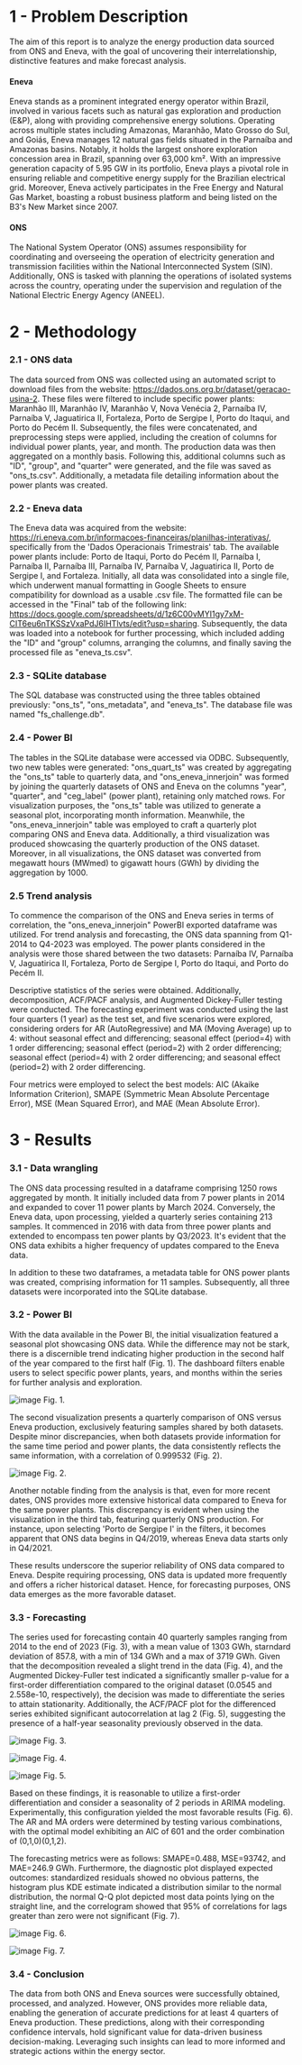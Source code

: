# 1 - Problem Description
The aim of this report is to analyze the energy production data sourced from ONS and Eneva, with the goal of uncovering their interrelationship, distinctive features and make forecast analysis.

#### Eneva
Eneva stands as a prominent integrated energy operator within Brazil, involved in various facets such as natural gas exploration and production (E&P), along with providing comprehensive energy solutions. Operating across multiple states including Amazonas, Maranhão, Mato Grosso do Sul, and Goiás, Eneva manages 12 natural gas fields situated in the Parnaíba and Amazonas basins. Notably, it holds the largest onshore exploration concession area in Brazil, spanning over 63,000 km². With an impressive generation capacity of 5.95 GW in its portfolio, Eneva plays a pivotal role in ensuring reliable and competitive energy supply for the Brazilian electrical grid. Moreover, Eneva actively participates in the Free Energy and Natural Gas Market, boasting a robust business platform and being listed on the B3's New Market since 2007.

#### ONS
The National System Operator (ONS) assumes responsibility for coordinating and overseeing the operation of electricity generation and transmission facilities within the National Interconnected System (SIN). Additionally, ONS is tasked with planning the operations of isolated systems across the country, operating under the supervision and regulation of the National Electric Energy Agency (ANEEL).

# 2 - Methodology
### 2.1 - ONS data
The data sourced from ONS was collected using an automated script to download files from the website: https://dados.ons.org.br/dataset/geracao-usina-2. These files were filtered to include specific power plants: Maranhão III, Maranhão IV, Maranhão V, Nova Venécia 2, Parnaíba IV, Parnaíba V, Jaguatirica II, Fortaleza, Porto de Sergipe I, Porto do Itaqui, and Porto do Pecém II. Subsequently, the files were concatenated, and preprocessing steps were applied, including the creation of columns for individual power plants, year, and month. The production data was then aggregated on a monthly basis. Following this, additional columns such as "ID", "group", and "quarter" were generated, and the file was saved as "ons_ts.csv". Additionally, a metadata file detailing information about the power plants was created.

### 2.2 - Eneva data
The Eneva data was acquired from the website: https://ri.eneva.com.br/informacoes-financeiras/planilhas-interativas/, specifically from the 'Dados Operacionais Trimestrais' tab. The available power plants include: Porto de Itaqui, Porto do Pecém II, Parnaíba I, Parnaíba II, Parnaíba III, Parnaíba IV, Parnaíba V, Jaguatirica II, Porto de Sergipe I, and Fortaleza. Initially, all data was consolidated into a single file, which underwent manual formatting in Google Sheets to ensure compatibility for download as a usable .csv file. The formatted file can be accessed in the "Final" tab of the following link: https://docs.google.com/spreadsheets/d/1z6C00vMYI1gy7xM-CIT6eu6nTKSSzVxaPdJ6IHTlvts/edit?usp=sharing. Subsequently, the data was loaded into a notebook for further processing, which included adding the "ID" and "group" columns, arranging the columns, and finally saving the processed file as "eneva_ts.csv".

### 2.3 - SQLite database
The SQL database was constructed using the three tables obtained previously: "ons_ts", "ons_metadata", and "eneva_ts". The database file was named "fs_challenge.db".

### 2.4 - Power BI
The tables in the SQLite database were accessed via ODBC. Subsequently, two new tables were generated: "ons_quart_ts" was created by aggregating the "ons_ts" table to quarterly data, and "ons_eneva_innerjoin" was formed by joining the quarterly datasets of ONS and Eneva on the columns "year", "quarter", and "ceg_label" (power plant), retaining only matched rows. For visualization purposes, the "ons_ts" table was utilized to generate a seasonal plot, incorporating month information. Meanwhile, the "ons_eneva_innerjoin" table was employed to craft a quarterly plot comparing ONS and Eneva data. Additionally, a third visualization was produced showcasing the quarterly production of the ONS dataset. Moreover, in all visualizations, the ONS dataset was converted from megawatt hours (MWmed) to gigawatt hours (GWh) by dividing the aggregation by 1000.

### 2.5 Trend analysis
To commence the comparison of the ONS and Eneva series in terms of correlation, the "ons_eneva_innerjoin" PowerBI exported dataframe was utilized. For trend analysis and forecasting, the ONS data spanning from Q1-2014 to Q4-2023 was employed. The power plants considered in the analysis were those shared between the two datasets: Parnaíba IV, Parnaíba V, Jaguatirica II, Fortaleza, Porto de Sergipe I, Porto do Itaqui, and Porto do Pecém II.

Descriptive statistics of the series were obtained. Additionally, decomposition, ACF/PACF analysis, and Augmented Dickey-Fuller testing were conducted. The forecasting experiment was conducted using the last four quarters (1 year) as the test set, and five scenarios were explored, considering orders for AR (AutoRegressive) and MA (Moving Average) up to 4: without seasonal effect and differencing; seasonal effect (period=4) with 1 order differencing; seasonal effect (period=2) with 2 order differencing; seasonal effect (period=4) with 2 order differencing; and seasonal effect (period=2) with 2 order differencing.

Four metrics were employed to select the best models: AIC (Akaike Information Criterion), SMAPE (Symmetric Mean Absolute Percentage Error), MSE (Mean Squared Error), and MAE (Mean Absolute Error).

# 3 - Results
### 3.1 - Data wrangling
The ONS data processing resulted in a dataframe comprising 1250 rows aggregated by month. It initially included data from 7 power plants in 2014 and expanded to cover 11 power plants by March 2024. Conversely, the Eneva data, upon processing, yielded a quarterly series containing 213 samples. It commenced in 2016 with data from three power plants and extended to encompass ten power plants by Q3/2023. It's evident that the ONS data exhibits a higher frequency of updates compared to the Eneva data.

In addition to these two dataframes, a metadata table for ONS power plants was created, comprising information for 11 samples. Subsequently, all three datasets were incorporated into the SQLite database.

### 3.2 - Power BI
With the data available in the Power BI, the initial visualization featured a seasonal plot showcasing ONS data. While the difference may not be stark, there is a discernible trend indicating higher production in the second half of the year compared to the first half (Fig. 1). The dashboard filters enable users to select specific power plants, years, and months within the series for further analysis and exploration.

![image](https://github.com/user-attachments/assets/54fc7bc1-1de7-4741-813b-a3137311781b)
Fig. 1.

The second visualization presents a quarterly comparison of ONS versus Eneva production, exclusively featuring samples shared by both datasets. Despite minor discrepancies, when both datasets provide information for the same time period and power plants, the data consistently reflects the same information, with a correlation of 0.999532 (Fig. 2).

![image](https://github.com/user-attachments/assets/6ec8fccc-4314-40dd-a8d9-ada40738a16d)
Fig. 2.

Another notable finding from the analysis is that, even for more recent dates, ONS provides more extensive historical data compared to Eneva for the same power plants. This discrepancy is evident when using the visualization in the third tab, featuring quarterly ONS production. For instance, upon selecting 'Porto de Sergipe I' in the filters, it becomes apparent that ONS data begins in Q4/2019, whereas Eneva data starts only in Q4/2021.

These results underscore the superior reliability of ONS data compared to Eneva. Despite requiring processing, ONS data is updated more frequently and offers a richer historical dataset. Hence, for forecasting purposes, ONS data emerges as the more favorable dataset.

### 3.3 - Forecasting
The series used for forecasting contain 40 quarterly samples ranging from 2014 to the end of 2023 (Fig. 3), with a mean value of 1303 GWh, starndard deviation of 857.8, with a min of 134 GWh and a max of 3719 GWh. Given that the decomposition revealed a slight trend in the data (Fig. 4), and the Augmented Dickey-Fuller test indicated a significantly smaller p-value for a first-order differentiation compared to the original dataset (0.0545 and 2.558e-10, respectively), the decision was made to differentiate the series to attain stationarity. Additionally, the ACF/PACF plot for the differenced series exhibited significant autocorrelation at lag 2 (Fig. 5), suggesting the presence of a half-year seasonality previously observed in the data.

![image](https://github.com/user-attachments/assets/1590a7f6-5716-4487-8719-382ebad7a7a4)
Fig. 3.

![image](https://github.com/user-attachments/assets/1e9e2268-75b7-488e-8182-822eda506f5a)
Fig. 4.

![image](https://github.com/user-attachments/assets/a5745c91-0930-4e40-8a67-6df4bd4cf2ad)
Fig. 5.

Based on these findings, it is reasonable to utilize a first-order differentiation and consider a seasonality of 2 periods in ARIMA modeling. Experimentally, this configuration yielded the most favorable results (Fig. 6). The AR and MA orders were determined by testing various combinations, with the optimal model exhibiting an AIC of 601 and the order combination of (0,1,0)(0,1,2).

The forecasting metrics were as follows: SMAPE=0.488, MSE=93742, and MAE=246.9 GWh. Furthermore, the diagnostic plot displayed expected outcomes: standardized residuals showed no obvious patterns, the histogram plus KDE estimate indicated a distribution similar to the normal distribution, the normal Q-Q plot depicted most data points lying on the straight line, and the correlogram showed that 95% of correlations for lags greater than zero were not significant (Fig. 7).

![image](https://github.com/user-attachments/assets/d53f7217-60c1-47f6-9e98-016aac6d956d)
Fig. 6.

![image](https://github.com/user-attachments/assets/257f151c-4af3-4eb2-82c0-bde1067b6e4b)
Fig. 7.

### 3.4 - Conclusion
The data from both ONS and Eneva sources were successfully obtained, processed, and analyzed. However, ONS provides more reliable data, enabling the generation of accurate predictions for at least 4 quarters of Eneva production. These predictions, along with their corresponding confidence intervals, hold significant value for data-driven business decision-making. Leveraging such insights can lead to more informed and strategic actions within the energy sector.
